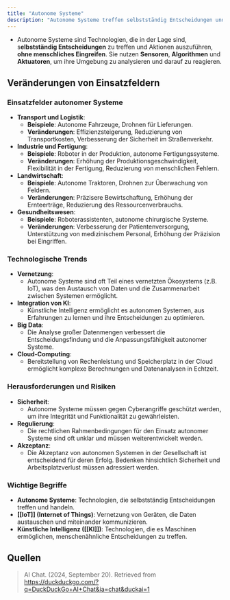 ```yaml
---
title: "Autonome Systeme"
description: "Autonome Systeme treffen selbstständig Entscheidungen und führen Aktionen ohne menschliches Eingreifen aus. Sie nutzen Sensoren, Algorithmen und Aktuatoren. Einsatzfelder sind Transport, Industrie und Gesundheitswesen. Herausforderungen umfassen Sicherheit und Regulierung."
---
```


- Autonome Systeme sind Technologien, die in der Lage sind, s**elbstständig Entscheidungen** zu treffen und Aktionen auszuführen, **ohne menschliches Eingreifen**. Sie nutzen **Sensoren**, **Algorithmen** und **Aktuatoren**, um ihre Umgebung zu analysieren und darauf zu reagieren.

## Veränderungen von Einsatzfeldern

### Einsatzfelder autonomer Systeme
- **Transport und Logistik**: 
  - **Beispiele**: Autonome Fahrzeuge, Drohnen für Lieferungen.
  - **Veränderungen**: Effizienzsteigerung, Reduzierung von Transportkosten, Verbesserung der Sicherheit im Straßenverkehr.
- **Industrie und Fertigung**: 
  - **Beispiele**: Roboter in der Produktion, autonome Fertigungssysteme.
  - **Veränderungen**: Erhöhung der Produktionsgeschwindigkeit, Flexibilität in der Fertigung, Reduzierung von menschlichen Fehlern.
- **Landwirtschaft**: 
  - **Beispiele**: Autonome Traktoren, Drohnen zur Überwachung von Feldern.
  - **Veränderungen**: Präzisere Bewirtschaftung, Erhöhung der Ernteerträge, Reduzierung des Ressourcenverbrauchs.
- **Gesundheitswesen**: 
  - **Beispiele**: Roboterassistenten, autonome chirurgische Systeme.
  - **Veränderungen**: Verbesserung der Patientenversorgung, Unterstützung von medizinischem Personal, Erhöhung der Präzision bei Eingriffen.

### Technologische Trends
- **Vernetzung**: 
  - Autonome Systeme sind oft Teil eines vernetzten Ökosystems (z.B. IoT), was den Austausch von Daten und die Zusammenarbeit zwischen Systemen ermöglicht.
- **Integration von KI**: 
  - Künstliche Intelligenz ermöglicht es autonomen Systemen, aus Erfahrungen zu lernen und ihre Entscheidungen zu optimieren.
- **Big Data**: 
  - Die Analyse großer Datenmengen verbessert die Entscheidungsfindung und die Anpassungsfähigkeit autonomer Systeme.
- **Cloud-Computing**: 
  - Bereitstellung von Rechenleistung und Speicherplatz in der Cloud ermöglicht komplexe Berechnungen und Datenanalysen in Echtzeit.

### Herausforderungen und Risiken
- **Sicherheit**: 
  - Autonome Systeme müssen gegen Cyberangriffe geschützt werden, um ihre Integrität und Funktionalität zu gewährleisten.
- **Regulierung**: 
  - Die rechtlichen Rahmenbedingungen für den Einsatz autonomer Systeme sind oft unklar und müssen weiterentwickelt werden.
- **Akzeptanz**: 
  - Die Akzeptanz von autonomen Systemen in der Gesellschaft ist entscheidend für deren Erfolg. Bedenken hinsichtlich Sicherheit und Arbeitsplatzverlust müssen adressiert werden.

### Wichtige Begriffe
- **Autonome Systeme**: Technologien, die selbstständig Entscheidungen treffen und handeln.
- **[[IoT]] (Internet of Things)**: Vernetzung von Geräten, die Daten austauschen und miteinander kommunizieren.
- **Künstliche Intelligenz ([[KI]])**: Technologien, die es Maschinen ermöglichen, menschenähnliche Entscheidungen zu treffen.

## Quellen

> AI Chat. (2024, September 20). Retrieved from https://duckduckgo.com/?q=DuckDuckGo+AI+Chat&ia=chat&duckai=1